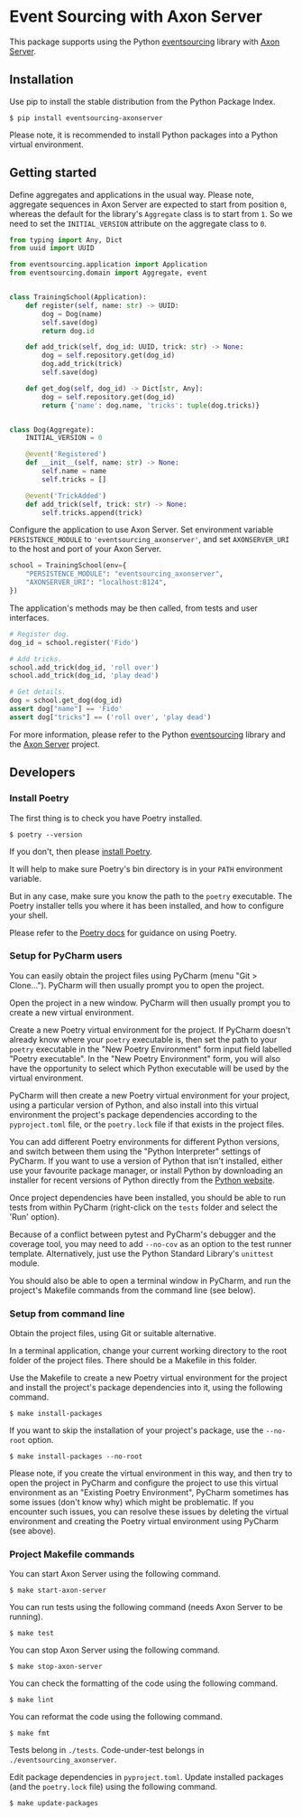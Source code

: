 # Event Sourcing with Axon Server

This package supports using the Python
[eventsourcing](https://github.com/pyeventsourcing/eventsourcing) library
with [Axon Server](https://developer.axoniq.io/axon-server).

## Installation

Use pip to install the stable distribution from the Python Package Index.

    $ pip install eventsourcing-axonserver

Please note, it is recommended to install Python packages into a Python virtual environment.

## Getting started

Define aggregates and applications in the usual way. Please note, aggregate
sequences  in Axon Server are expected to start from position `0`, whereas
the default for the library's `Aggregate` class is to start from `1`. So we
need to set the `INITIAL_VERSION` attribute on the aggregate class to `0`.

```python
from typing import Any, Dict
from uuid import UUID

from eventsourcing.application import Application
from eventsourcing.domain import Aggregate, event


class TrainingSchool(Application):
    def register(self, name: str) -> UUID:
        dog = Dog(name)
        self.save(dog)
        return dog.id

    def add_trick(self, dog_id: UUID, trick: str) -> None:
        dog = self.repository.get(dog_id)
        dog.add_trick(trick)
        self.save(dog)

    def get_dog(self, dog_id) -> Dict[str, Any]:
        dog = self.repository.get(dog_id)
        return {'name': dog.name, 'tricks': tuple(dog.tricks)}


class Dog(Aggregate):
    INITIAL_VERSION = 0

    @event('Registered')
    def __init__(self, name: str) -> None:
        self.name = name
        self.tricks = []

    @event('TrickAdded')
    def add_trick(self, trick: str) -> None:
        self.tricks.append(trick)
```

Configure the application to use Axon Server. Set environment variable
`PERSISTENCE_MODULE` to `'eventsourcing_axonserver'`, and set
`AXONSERVER_URI` to the host and port of your Axon Server.

```python
school = TrainingSchool(env={
    "PERSISTENCE_MODULE": "eventsourcing_axonserver",
    "AXONSERVER_URI": "localhost:8124",
})
```

The application's methods may be then called, from tests and
user interfaces.

```python
# Register dog.
dog_id = school.register('Fido')

# Add tricks.
school.add_trick(dog_id, 'roll over')
school.add_trick(dog_id, 'play dead')

# Get details.
dog = school.get_dog(dog_id)
assert dog["name"] == 'Fido'
assert dog["tricks"] == ('roll over', 'play dead')
```

For more information, please refer to the Python
[eventsourcing](https://github.com/johnbywater/eventsourcing) library
and the [Axon Server](https://developer.axoniq.io/axon-server) project.

## Developers

### Install Poetry

The first thing is to check you have Poetry installed.

    $ poetry --version

If you don't, then please [install Poetry](https://python-poetry.org/docs/#installing-with-the-official-installer).

It will help to make sure Poetry's bin directory is in your `PATH` environment variable.

But in any case, make sure you know the path to the `poetry` executable. The Poetry
installer tells you where it has been installed, and how to configure your shell.

Please refer to the [Poetry docs](https://python-poetry.org/docs/) for guidance on
using Poetry.

### Setup for PyCharm users

You can easily obtain the project files using PyCharm (menu "Git > Clone...").
PyCharm will then usually prompt you to open the project.

Open the project in a new window. PyCharm will then usually prompt you to create
a new virtual environment.

Create a new Poetry virtual environment for the project. If PyCharm doesn't already
know where your `poetry` executable is, then set the path to your `poetry` executable
in the "New Poetry Environment" form input field labelled "Poetry executable". In the
"New Poetry Environment" form, you will also have the opportunity to select which
Python executable will be used by the virtual environment.

PyCharm will then create a new Poetry virtual environment for your project, using
a particular version of Python, and also install into this virtual environment the
project's package dependencies according to the `pyproject.toml` file, or the
`poetry.lock` file if that exists in the project files.

You can add different Poetry environments for different Python versions, and switch
between them using the "Python Interpreter" settings of PyCharm. If you want to use
a version of Python that isn't installed, either use your favourite package manager,
or install Python by downloading an installer for recent versions of Python directly
from the [Python website](https://www.python.org/downloads/).

Once project dependencies have been installed, you should be able to run tests
from within PyCharm (right-click on the `tests` folder and select the 'Run' option).

Because of a conflict between pytest and PyCharm's debugger and the coverage tool,
you may need to add ``--no-cov`` as an option to the test runner template. Alternatively,
just use the Python Standard Library's ``unittest`` module.

You should also be able to open a terminal window in PyCharm, and run the project's
Makefile commands from the command line (see below).

### Setup from command line

Obtain the project files, using Git or suitable alternative.

In a terminal application, change your current working directory
to the root folder of the project files. There should be a Makefile
in this folder.

Use the Makefile to create a new Poetry virtual environment for the
project and install the project's package dependencies into it,
using the following command.

    $ make install-packages

If you want to skip the installation of your project's package, use the
`--no-root` option.

    $ make install-packages --no-root

Please note, if you create the virtual environment in this way, and then try to
open the project in PyCharm and configure the project to use this virtual
environment as an "Existing Poetry Environment", PyCharm sometimes has some
issues (don't know why) which might be problematic. If you encounter such
issues, you can resolve these issues by deleting the virtual environment
and creating the Poetry virtual environment using PyCharm (see above).

### Project Makefile commands

You can start Axon Server using the following command.

    $ make start-axon-server

You can run tests using the following command (needs Axon Server to be running).

    $ make test

You can stop Axon Server using the following command.

    $ make stop-axon-server

You can check the formatting of the code using the following command.

    $ make lint

You can reformat the code using the following command.

    $ make fmt

Tests belong in `./tests`. Code-under-test belongs in `./eventsourcing_axonserver`.

Edit package dependencies in `pyproject.toml`. Update installed packages (and the
`poetry.lock` file) using the following command.

    $ make update-packages
